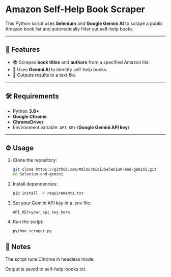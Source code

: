 # Amazon Self-Help Book Scraper

This Python script uses **Selenium** and **Google Gemini AI** to scrape a public Amazon book list and automatically filter out self-help books.

---

## 🚀 Features
- 📚 Scrapes **book titles** and **authors** from a specified Amazon list.  
- 🤖 Uses **Gemini AI** to identify self-help books.  
- 📝 Outputs results to a text file.  

---

## 🛠 Requirements
- Python **3.8+**  
- **Google Chrome**  
- **ChromeDriver**  
- Environment variable: `API_KEY` (**Google Gemini API key**)  

---

## ⚙️ Usage

1. Clone the repository:

   ```bash
   git clone https://github.com/Malzuraiqi/Selenium-and-gemini.git
   cd Selenium-and-gemini
   ```
   
2. Install dependencies:

   ```bash
   pip install -r requirements.txt
   ```

3. Set your Gemini API key in a .env file:

   ```env
   API_KEY=your_api_key_here
   ```

4. Run the script:

   ```bash
   python scraper.py
   ```

## 📝 Notes

The script runs Chrome in headless mode.

Output is saved to self-help-books.txt.
